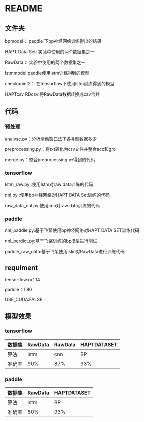 # README

## 文件夹

bpmodel： paddle 下bp神经网络训练得出的结果

HAPT Data Set: 实验中使用的两个数据集之一

RawData： 实验中使用的两个数据集之一

lstmmodel:paddle使用lstm训练得到的模型

checkpoint2： 在tensorflow下使用lstm训练得到的模型

HAPTcsv RDcsv:将RawData数据转换成csv合并

## 代码

### 预处理

analyse.py：分析滑动窗口法下各类型数据多少

preprocessing.py：将txt转化为csv文件并整合acc和gro

merge.py：整合preprocessing.py得到的代码

### tensorflow

lstm_raw.py :使用lstm对raw data训练的代码

nnl.py :使用bp神经网络对HAPT DATA Set训练的代码

raw_data_nnl.py:使用cnn对raw data训练的代码

### paddle

nnl_paddle.py:基于飞桨使用bp神经网络对HAPT DATA SET训练代码

nnl_perdict.py:基于飞桨训练的bp模型进行测试

paddle_raw_data:基于飞桨使用lstm对RawData进行训练代码

## requiment

tensorflow>=1.14

paddle：1.80

USE_CUDA:FALSE

## 模型效果

### tensorflow

| 数据集 | RawData | RawData | HAPTDATASET |
| ------ | ------- | ------- | ----------- |
| 算法   | lstm    | cnn     | BP          |
| 准确率 | 90%     | 87%     | 93%         |

### paddle

| 数据集 | RawData | HAPTDATASET |
| ------ | ------- | ----------- |
| 算法   | lstm    | BP          |
| 准确率 | 80%     | 93%         |
